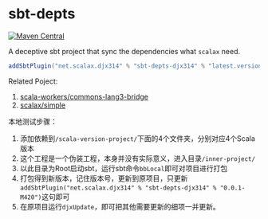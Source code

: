 # sbt-depts

[![Maven Central](https://img.shields.io/maven-central/v/net.scalax.djx314/sbt-depts-djx314-plugins_2.12.svg?label=Maven%20Central)](https://search.maven.org/search?q=g:%22net.scalax.djx314%22%20AND%20a:%22sbt-depts-djx314%22)

A deceptive sbt project that sync the dependencies what `scalax` need.
```sbt
addSbtPlugin("net.scalax.djx314" % "sbt-depts-djx314" % "latest.version")
```
Related Poject:
1. [scala-workers/commons-lang3-bridge](https://github.com/scala-workers/commons-lang3-bridge)
1. [scalax/simple](https://github.com/scalax/simple)

本地测试步骤：
1. 添加依赖到`/scala-version-project/`下面的4个文件夹，分别对应4个Scala版本
1. 这个工程是一个伪装工程，本身并没有实际意义，进入目录`/inner-project/`
1. 以此目录为Root启动sbt，运行sbt命令`bbLocal`即可对项目进行打包
1. 打包得到新版本，记住版本号，更新到原项目，只更新`addSbtPlugin("net.scalax.djx314" % "sbt-depts-djx314" % "0.0.1-M420")`这句即可
1. 在原项目运行`djxUpdate`，即可把其他需要更新的细项一并更新。